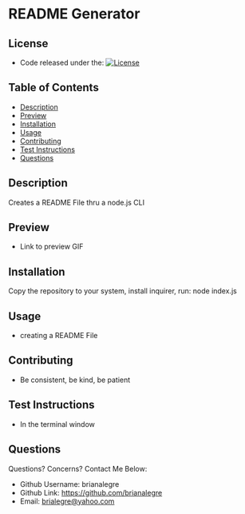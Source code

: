 # README Generator

## License
- Code released under the: [![License](https://img.shields.io/badge/License-BSD_3--Clause-blue.svg)](https://opensource.org/licenses/BSD-3-Clause)

## Table of Contents
- [Description](#Description)
- [Preview](#Preview)
- [Installation](#Installation)
- [Usage](#Usage)
- [Contributing](#Contributing)
- [Test Instructions](#Test-Instructions)
- [Questions](#Questions)

## Description
Creates a README File thru a node.js CLI

## Preview
- Link to preview GIF

## Installation
Copy the repository to your system, install inquirer, run: node index.js

## Usage
- creating a README File

## Contributing
- Be consistent, be kind, be patient

## Test Instructions
- In the terminal window

## Questions
Questions? Concerns?  Contact Me Below:
- Github Username: brianalegre
- Github Link: https://github.com/brianalegre 
- Email: brialegre@yahoo.com
